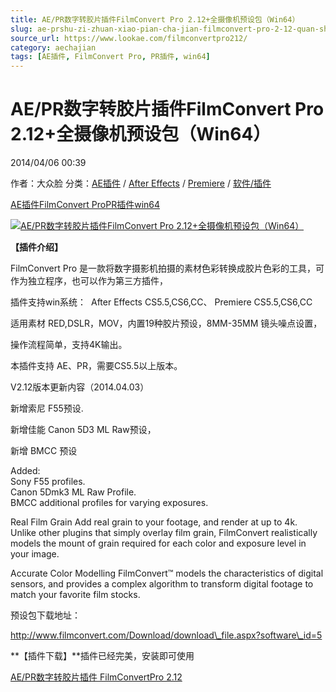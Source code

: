 ```yaml
---
title: AE/PR数字转胶片插件FilmConvert Pro 2.12+全摄像机预设包（Win64）
slug: ae-prshu-zi-zhuan-xiao-pian-cha-jian-filmconvert-pro-2-12-quan-she-xiang-ji-yu-she-bao-win64
source_url: https://www.lookae.com/filmconvertpro212/
category: aechajian
tags: [AE插件, FilmConvert Pro, PR插件, win64]
---
```

# AE/PR数字转胶片插件FilmConvert Pro 2.12+全摄像机预设包（Win64）

2014/04/06 00:39

作者：大众脸
分类：[AE插件](https://www.lookae.com/after-effects/aechajian/) / [After Effects](https://www.lookae.com/after-effects/) / [Premiere](https://www.lookae.com/qitarjcj/premierezy/) / [软件/插件](https://www.lookae.com/qitarjcj/)

[AE插件](https://www.lookae.com/tag/ae%e6%8f%92%e4%bb%b6/)[FilmConvert Pro](https://www.lookae.com/tag/filmconvert-pro/)[PR插件](https://www.lookae.com/tag/pr%e6%8f%92%e4%bb%b6/)[win64](https://www.lookae.com/tag/win64/)

[![AE/PR数字转胶片插件FilmConvert Pro 2.12+全摄像机预设包（Win64）](https://www.lookae.com/wp-content/uploads/2014/04/filmconvert212.jpg "AE/PR数字转胶片插件FilmConvert Pro 2.12+全摄像机预设包（Win64）-LookAE.com")](https://www.lookae.com/wp-content/uploads/2014/04/filmconvert212.jpg)

**【插件介绍】**

FilmConvert Pro 是一款将数字摄影机拍摄的素材色彩转换成胶片色彩的工具，可作为独立程序，也可以作为第三方插件，

插件支持win系统：  After Effects CS5.5,CS6,CC、 Premiere CS5.5,CS6,CC

适用素材 RED,DSLR，MOV，内置19种胶片预设，8MM-35MM 镜头噪点设置，

操作流程简单，支持4K输出。

本插件支持 AE、PR，需要CS5.5以上版本。

V2.12版本更新内容（2014.04.03）

新增索尼 F55预设.

新增佳能 Canon 5D3 ML Raw预设，

新增 BMCC 预设

Added:  
Sony F55 profiles.  
Canon 5Dmk3 ML Raw Profile.  
BMCC additional profiles for varying exposures.

Real Film Grain Add real grain to your footage, and render at up to 4k. Unlike other plugins that simply overlay film grain, FilmConvert realistically models the mount of grain required for each color and exposure level in your image.

Accurate Color Modelling FilmConvert™ models the characteristics of digital sensors, and provides a complex algorithm to transform digital footage to match your favorite film stocks.

预设包下载地址：

http://www.filmconvert.com/Download/download\_file.aspx?software\_id=5

**【插件下载】**插件已经完美，安装即可使用

[AE/PR数字转胶片插件 FilmConvertPro 2.12](https://www.400gb.com/file/61932057)
